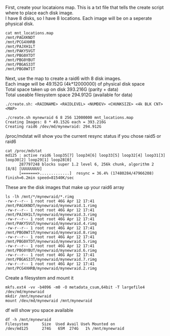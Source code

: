 First, create your locataions map. This is a txt file that tells the create script where to place each disk image. \
I have 8 disks, so I have 8 locations. Each image will be on a seperate physical disk.
```
cat mnt_locations.map
/mnt/PAGXKNDT
/mnt/PCG4XHRB
/mnt/PAJXH1LT
/mnt/PAKY5VGT
/mnt/PBG0XTDT
/mnt/PBG0YBUT
/mnt/PBGAS33T
/mnt/PBG0W71T
```

Next, use the map to create a raid6 with 8 disk images. \
Each image will be 49.152G (4k*12000000) of physical disk space \
Total space taken up on disk 393.216G (parity + data) \
Total useable filesystem space 294.912G (available for data)
```
./create.sh: <RAIDNAME> <RAIDLEVEL> <NUMDEV> <CHUNKSIZE> <4k BLK CNT> <MAP>

./create.sh mynewraid 6 8 256 12000000 mnt_locations.map
Creating Images: 8 * 49.152G each = 393.216G
Creating raid6 /dev/md/mynewraid: 294.912G
```

/proc/mdstat will show you the current resync status if you chose raid5 or raid6
```
cat /proc/mdstat
md125 : active raid6 loop35[7] loop34[6] loop33[5] loop32[4] loop31[3] loop30[2] loop29[1] loop28[0]
      287797248 blocks super 1.2 level 6, 256k chunk, algorithm 2 [8/8] [UUUUUUUU]
      [=======>.............]  resync = 36.4% (17480284/47966208) finish=6.2min speed=81540K/sec
```

These are the disk images that make up your raid6 array
```
ls -lh /mnt/*/mynewraid/*.rimg
-rw-r--r-- 1 root root 46G Apr 12 17:41 /mnt/PAGXKNDT/mynewraid/mynewraid.1.rimg
-rw-r--r-- 1 root root 46G Apr 12 17:41 /mnt/PAJXH1LT/mynewraid/mynewraid.3.rimg
-rw-r--r-- 1 root root 46G Apr 12 17:41 /mnt/PAKY5VGT/mynewraid/mynewraid.4.rimg
-rw-r--r-- 1 root root 46G Apr 12 17:41 /mnt/PBG0W71T/mynewraid/mynewraid.8.rimg
-rw-r--r-- 1 root root 46G Apr 12 17:41 /mnt/PBG0XTDT/mynewraid/mynewraid.5.rimg
-rw-r--r-- 1 root root 46G Apr 12 17:41 /mnt/PBG0YBUT/mynewraid/mynewraid.6.rimg
-rw-r--r-- 1 root root 46G Apr 12 17:41 /mnt/PBGAS33T/mynewraid/mynewraid.7.rimg
-rw-r--r-- 1 root root 46G Apr 12 17:41 /mnt/PCG4XHRB/mynewraid/mynewraid.2.rimg
```

Create a filesystem and mount it
```
mkfs.ext4 -vv -b4096 -m0 -O metadata_csum,64bit -T largefile4 /dev/md/mynewraid
mkdir /mnt/mynewraid
mount /dev/md/mynewraid /mnt/mynewraid
```

df will show you space available
```
df -h /mnt/mynewraid
Filesystem      Size  Used Avail Use% Mounted on
/dev/md125      274G   65M  274G   1% /mnt/mynewraid
```
